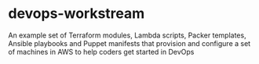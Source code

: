 # devops-workstream
An example set of Terraform modules, Lambda scripts, Packer templates, Ansible playbooks and Puppet manifests that provision and configure a set of machines in AWS to help coders get started in DevOps
